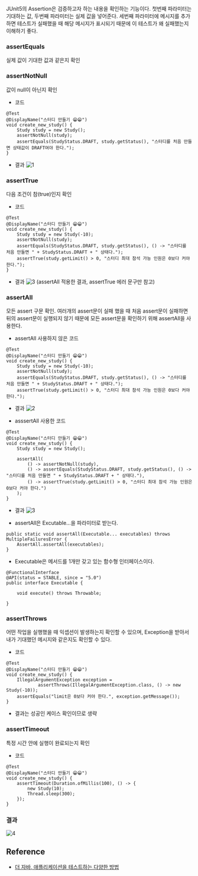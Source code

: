 JUnit5의 Assertion은 검증하고자 하는 내용을 확인하는 기능이다. 첫번째 파라미터는 기대하는 값, 두번째 파라미터는 실제 값을 넣어준다. 세번째 파라미터에 메시지를 추가하면 테스트가 실패했을 때 해당 메시지가 표시되기 때문에 이 테스트가 왜 실패했는지 이해하기 좋다.

### assertEquals
실제 값이 기대한 값과 같은지 확인

### assertNotNull
값이 null이 아닌지 확인

* 코드
```
@Test
@DisplayName("스터디 만들기 😁😁")
void create_new_study() {
    Study study = new Study();
    assertNotNull(study);
    assertEquals(StudyStatus.DRAFT, study.getStatus(), "스터디를 처음 만들면 상태값이 DRAFT여야 한다.");
}
```
* 결과
![1](https://raw.githubusercontent.com/smpark1020/tistory-smpark1020/master/images/%5BJUnit5%5D%20%EC%9E%90%EC%A3%BC%20%EC%82%AC%EC%9A%A9%ED%95%98%EB%8A%94%20Assertion/1.PNG)

### assertTrue
다음 조건이 참(true)인지 확인

* 코드
```
@Test
@DisplayName("스터디 만들기 😁😁")
void create_new_study() {
    Study study = new Study(-10);
    assertNotNull(study);
    assertEquals(StudyStatus.DRAFT, study.getStatus(), () -> "스터디를 처음 만들면 " + StudyStatus.DRAFT + " 상태다.");
    assertTrue(study.getLimit() > 0, "스터디 최대 참석 가능 인원은 0보다 커야 한다.");
}
```

* 결과
![3](https://raw.githubusercontent.com/smpark1020/tistory-smpark1020/master/images/%5BJUnit5%5D%20%EC%9E%90%EC%A3%BC%20%EC%82%AC%EC%9A%A9%ED%95%98%EB%8A%94%20Assertion/3.PNG)
(assertAll 적용한 결과, assertTrue 에러 문구만 참고)

### assertAll
모든 assert 구문 확인. 여러개의 assert문이 실패 했을 때 처음 assert문이 실패하면 뒤의 assert문이 실행되지 않기 때문에 모든 assert문을 확인하기 위해 assertAll을 사용한다.

* assertAll 사용하지 않은 코드
```
@Test
@DisplayName("스터디 만들기 😁😁")
void create_new_study() {
    Study study = new Study(-10);
    assertNotNull(study);
    assertEquals(StudyStatus.DRAFT, study.getStatus(), () -> "스터디를 처음 만들면 " + StudyStatus.DRAFT + " 상태다.");
    assertTrue(study.getLimit() > 0, "스터디 최대 참석 가능 인원은 0보다 커야 한다.");
```

* 결과
![2](https://raw.githubusercontent.com/smpark1020/tistory-smpark1020/master/images/%5BJUnit5%5D%20%EC%9E%90%EC%A3%BC%20%EC%82%AC%EC%9A%A9%ED%95%98%EB%8A%94%20Assertion/2.PNG)

* asssertAll 사용한 코드
```
@Test
@DisplayName("스터디 만들기 😁😁")
void create_new_study() {
    Study study = new Study();
    
    assertAll(
        () -> assertNotNull(study),
        () -> assertEquals(StudyStatus.DRAFT, study.getStatus(), () -> "스터디를 처음 만들면 " + StudyStatus.DRAFT + " 상태다."),
        () -> assertTrue(study.getLimit() > 0, "스터디 최대 참석 가능 인원은 0보다 커야 한다.")
    );
}
```

* 결과
![3](https://raw.githubusercontent.com/smpark1020/tistory-smpark1020/master/images/%5BJUnit5%5D%20%EC%9E%90%EC%A3%BC%20%EC%82%AC%EC%9A%A9%ED%95%98%EB%8A%94%20Assertion/3.PNG)

* assertAll은 Excutable...을 파라미터로 받는다.
```
public static void assertAll(Executable... executables) throws MultipleFailuresError {
    AssertAll.assertAll(executables);
}
```

* Executable은 메서드를 1개만 갖고 있는 함수형 인터페이스이다.
```
@FunctionalInterface
@API(status = STABLE, since = "5.0")
public interface Executable {

	void execute() throws Throwable;

}
```

### assertThrows
어떤 작업을 실행했을 때 익셉션이 발생하는지 확인할 수 있으며, Exception을 받아서 내가 기대했던 메시지와 같은지도 확인할 수 있다.

* 코드
```
@Test
@DisplayName("스터디 만들기 😁😁")
void create_new_study() {
    IllegalArgumentException exception = 
            assertThrows(IllegalArgumentException.class, () -> new Study(-10));
    assertEquals("limit은 0보다 커야 한다.", exception.getMessage());
}
```

* 결과는 성공인 케이스 확인이므로 생략

### assertTimeout
특정 시간 안에 실행이 완료되는지 확인

* 코드
```
@Test
@DisplayName("스터디 만들기 😁😁")
void create_new_study() {
    assertTimeout(Duration.ofMillis(100), () -> {
        new Study(10);
        Thread.sleep(300);
    });
}
```

### 결과
![4](https://raw.githubusercontent.com/smpark1020/tistory-smpark1020/master/images/%5BJUnit5%5D%20%EC%9E%90%EC%A3%BC%20%EC%82%AC%EC%9A%A9%ED%95%98%EB%8A%94%20Assertion/4.PNG)

## Reference
* [더 자바, 애플리케이션을 테스트하는 다양한 방법](https://www.inflearn.com/course/%EA%B0%9C%EB%B0%9C%EC%9E%90-%EC%9D%B8%ED%84%B0%EB%B7%B0?inst=9746dbc4)